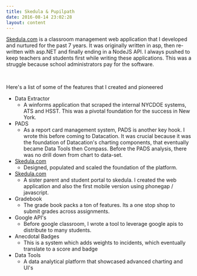 ```yaml
---
title: Skedula & Pupilpath
date: 2016-08-14 23:02:28
layout: content
---
```


[Skedula.com](https://skedula.com) is a classroom management web application that I developed and nurtured for the past 7 years. It was originally written in asp, then re-written with asp.NET and finally ending in a NodeJS API. I always pushed to keep teachers and students first while writing these applications. This was a struggle because school administrators pay for the software.

<br />

Here's a list of some of the features that I created and pioneered

 - Data Extractor
 	-  A winforms application that scraped the internal NYCDOE systems, ATS and HSST. This was a pivotal foundation for the success in New York. 
 - PADS
 	- As a report card management system, PADS is another key hook. I wrote this before coming to Datacation. It was crucial because it was the foundation of Datacation's charting components, that eventually became Data Tools then Compass. Before the PADS analysis, there was no drill down from chart to data-set.
 - [Skedula.com](https://skedula.com)
 	- Designed, populated and scaled the foundation of the platform. 
 - [Skedula.com](https://pupilpath.com)
 	- A sister parent and student portal to skedula. I created the web application and also the first mobile version using phonegap / javascript.
 - Gradebook
 	- The grade book packs a ton of features. Its a one stop shop to submit grades across assignments.
 - Google API's
 	- Before google classroom, I wrote a tool to leverage google apis to distribute to many students.
 - Anecdotal Badges
 	- This is a system which adds weights to incidents, which eventually translate to a score and badge
 - Data Tools
 	- A data analytical platform that showcased advanced charting and UI's


<br />


